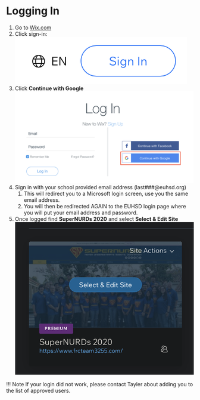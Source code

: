 # Logging In

1. Go to [Wix.com](https://www.wix.com)
2. Click sign-in:  
   ![sign](../../.images/Media_and_Comms/Website/logging_in/wix-signin.png)
3. Click **Continue with Google**  ![google](../../.images/Media_and_Comms/Website/logging_in/google.png)
4. Sign in with your school provided email address (last###@euhsd.org)
      1. This will redirect you to a Microsoft login screen, use you the same email address.
      2. You will then be redirected AGAIN to the EUHSD login page where you will put your email address and password.
5. Once logged find **SuperNURDs 2020** and select **Select & Edit Site**  
   ![edit](../../.images/Media_and_Comms/Website/logging_in/edit.png)

!!! Note
    If your login did not work, please contact Tayler about adding you to the list of approved users.
